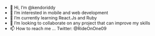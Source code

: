 - 👋 Hi, I’m @kendoriddy
- 👀 I’m interested in mobile and web development
- 🌱 I’m currently learning React.Js and Ruby
- 💞️ I’m looking to collaborate on any project that can improve my skills
- 📫 How to reach me ... Twitter: @RideOnOne09

<!---
kendoriddy/kendoriddy is a ✨ special ✨ repository because its `README.md` (this file) appears on your GitHub profile.
You can click the Preview link to take a look at your changes.
--->
